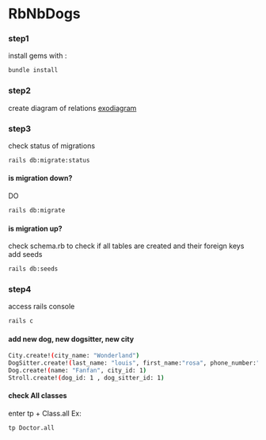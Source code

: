 # RbNbDogs
### step1
install gems with :
```bash
bundle install
```
### step2
create diagram of relations
[exodiagram](exo.drawio)

### step3
check status of migrations
```bash
rails db:migrate:status
```
#### is migration down?
DO
```bash
rails db:migrate
```
#### is migration up?
check schema.rb to check if all tables are created and their foreign keys
add seeds
```bash
rails db:seeds
```
### step4
access rails console
```bash
rails c
```
#### add new dog, new dogsitter, new city
```bash
City.create!(city_name: "Wonderland")
DogSitter.create!(last_name: "louis", first_name:"rosa", phone_number:"07 04 02 05 07", city_id: 1)
Dog.create!(name: "Fanfan", city_id: 1)
Stroll.create!(dog_id: 1 , dog_sitter_id: 1)
```
#### check All classes
enter tp + Class.all
Ex:
```bash
tp Doctor.all
```